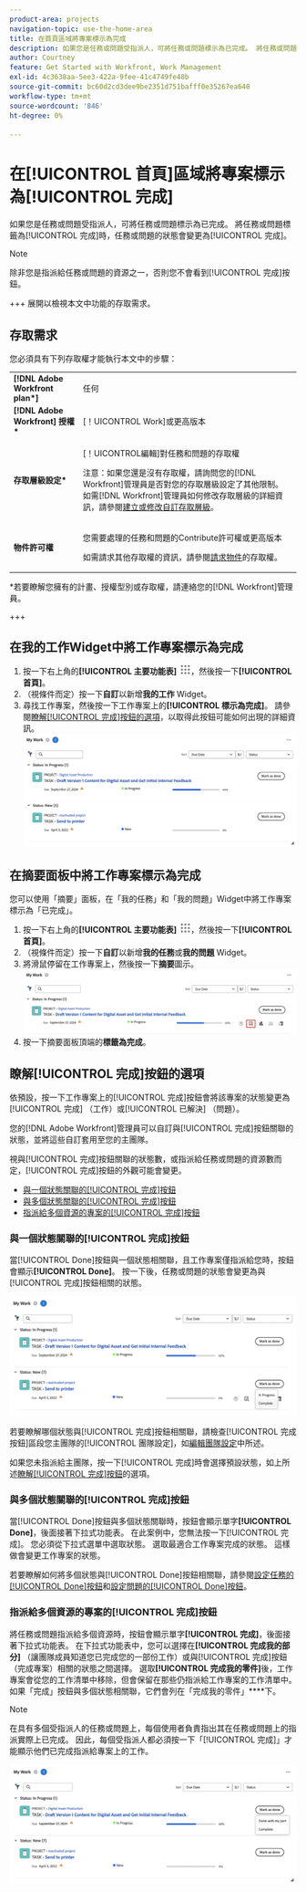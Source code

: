 ```yaml
---
product-area: projects
navigation-topic: use-the-home-area
title: 在首頁區域將專案標示為完成
description: 如果您是任務或問題受指派人，可將任務或問題標示為已完成。 將任務或問題標籤為「完成」時，任務或問題的狀態會變更為「完成」。
author: Courtney
feature: Get Started with Workfront, Work Management
exl-id: 4c3638aa-5ee3-422a-9fee-41c4749fe48b
source-git-commit: bc60d2cd3dee9be2351d751bafff0e35267ea640
workflow-type: tm+mt
source-wordcount: '846'
ht-degree: 0%

---
```


# 在[!UICONTROL 首頁]區域將專案標示為[!UICONTROL 完成]

如果您是任務或問題受指派人，可將任務或問題標示為已完成。 將任務或問題標籤為[!UICONTROL 完成]時，任務或問題的狀態會變更為[!UICONTROL 完成]。

>[!NOTE]
>
>除非您是指派給任務或問題的資源之一，否則您不會看到[!UICONTROL 完成]按鈕。

+++ 展開以檢視本文中功能的存取需求。

## 存取需求

您必須具有下列存取權才能執行本文中的步驟：

<table style="table-layout:auto"> 
 <col> 
 </col> 
 <col> 
 </col> 
 <tbody> 
  <tr> 
   <td role="rowheader"><strong>[!DNL Adobe Workfront plan*]</strong></td> 
   <td> <p>任何</p> </td> 
  </tr> 
  <tr> 
   <td role="rowheader"><strong>[!DNL Adobe Workfront] 授權*</strong></td> 
   <td> <p>[！UICONTROL Work]或更高版本</p> </td> 
  </tr> 
  <tr> 
   <td role="rowheader"><strong>存取層級設定*</strong></td> 
   <td> <p>[！UICONTROL編輯]對任務和問題的存取權</p> <p>注意：如果您還是沒有存取權，請詢問您的[!DNL Workfront]管理員是否對您的存取層級設定了其他限制。 如需[!DNL Workfront]管理員如何修改存取層級的詳細資訊，請參閱<a href="../../../administration-and-setup/add-users/configure-and-grant-access/create-modify-access-levels.md" class="MCXref xref">建立或修改自訂存取層級</a>。</p> </td> 
  </tr> 
  <tr> 
   <td role="rowheader"><strong>物件許可權</strong></td> 
   <td> <p>您需要處理的任務和問題的Contribute許可權或更高版本</p> <p>如需請求其他存取權的資訊，請參閱<a href="../../../workfront-basics/grant-and-request-access-to-objects/request-access.md" class="MCXref xref">請求物件</a>的存取權。</p> </td> 
  </tr> 
 </tbody> 
</table>

&#42;若要瞭解您擁有的計畫、授權型別或存取權，請連絡您的[!DNL Workfront]管理員。

+++

## 在我的工作Widget中將工作專案標示為完成

1. 按一下右上角的&#x200B;**[!UICONTROL 主要功能表]** ![](assets/main-menu-icon.png)，然後按一下&#x200B;**[!UICONTROL 首頁]**。
1. （視條件而定）按一下&#x200B;**自訂**&#x200B;以新增&#x200B;**我的工作** Widget。
1. 尋找工作專案，然後按一下工作專案上的&#x200B;**[!UICONTROL 標示為完成]**。
請參閱[瞭解[!UICONTROL 完成]按鈕的選項](#understand-the-options-of-the-done-button)，以取得此按鈕可能如何出現的詳細資訊。
   ![](assets/my-work-done.png)


## 在摘要面板中將工作專案標示為完成

您可以使用「摘要」面板，在「我的任務」和「我的問題」Widget中將工作專案標示為「已完成」。

1. 按一下右上角的&#x200B;**[!UICONTROL 主要功能表]** ![](assets/main-menu-icon.png)，然後按一下&#x200B;**[!UICONTROL 首頁]**。
1. （視條件而定）按一下&#x200B;**自訂**&#x200B;以新增&#x200B;**我的任務**&#x200B;或&#x200B;**我的問題** Widget。
1. 將滑鼠停留在工作專案上，然後按一下&#x200B;**摘要**圖示。
   ![](assets/open-summary-new-home.png)
1. 按一下摘要面板頂端的&#x200B;**標籤為完成**。


## 瞭解[!UICONTROL 完成]按鈕的選項

依預設，按一下工作專案上的[!UICONTROL 完成]按鈕會將該專案的狀態變更為[!UICONTROL 完成] （工作）或[!UICONTROL 已解決] （問題）。

您的[!DNL Adobe Workfront]管理員可以自訂與[!UICONTROL 完成]按鈕關聯的狀態，並將這些自訂套用至您的主團隊。

視與[!UICONTROL 完成]按鈕關聯的狀態數，或指派給任務或問題的資源數而定，[!UICONTROL 完成]按鈕的外觀可能會變更。

* [與一個狀態關聯的[!UICONTROL 完成]按鈕](#done-button-associated-with-one-status)
* [與多個狀態關聯的[!UICONTROL 完成]按鈕](#done-button-associated-with-multiple-statuses)
* [指派給多個資源的專案的[!UICONTROL 完成]按鈕](#done-button-for-items-assigned-to-multiple-resources)

### 與一個狀態關聯的[!UICONTROL 完成]按鈕

當[!UICONTROL Done]按鈕與一個狀態相關聯，且工作專案僅指派給您時，按鈕會顯示&#x200B;**[!UICONTROL Done]**。 按一下後，任務或問題的狀態會變更為與[!UICONTROL 完成]按鈕相關的狀態。

![完成按鈕](assets/done-button-status.png)

若要瞭解哪個狀態與[!UICONTROL 完成]按鈕相關聯，請檢查[!UICONTROL 完成按鈕]區段您主團隊的[!UICONTROL 團隊設定]，如[編輯團隊設定](../../../people-teams-and-groups/create-and-manage-teams/edit-team-settings.md)中所述。

如果您未指派給主團隊，按一下[!UICONTROL 完成]時會選擇預設狀態，如上所述[瞭解[!UICONTROL 完成]按鈕](#understand-the-options-of-the-done-button)的選項。

### 與多個狀態關聯的[!UICONTROL 完成]按鈕

當[!UICONTROL Done]按鈕與多個狀態關聯時，按鈕會顯示單字&#x200B;**[!UICONTROL Done]**，後面接著下拉式功能表。 在此案例中，您無法按一下[!UICONTROL 完成]。 您必須從下拉式選單中選取狀態。 選取最適合工作專案完成的狀態。 這樣做會變更工作專案的狀態。

若要瞭解如何將多個狀態與[!UICONTROL Done]按鈕相關聯，請參閱[設定任務的[!UICONTROL Done]按鈕](../../../people-teams-and-groups/create-and-manage-teams/configure-the-done-button-for-tasks.md)和[設定問題的[!UICONTROL Done]按鈕](../../../people-teams-and-groups/create-and-manage-teams/configure-the-done-button-for-issues.md)。

### 指派給多個資源的專案的[!UICONTROL 完成]按鈕

將任務或問題指派給多個資源時，按鈕會顯示單字&#x200B;**[!UICONTROL 完成]**，後面接著下拉式功能表。 在下拉式功能表中，您可以選擇在&#x200B;**[!UICONTROL 完成我的部分]** （讓團隊成員知道您已完成您的一部份工作）或與[!UICONTROL 完成]按鈕（完成專案）相關的狀態之間選擇。 選取&#x200B;**[!UICONTROL 完成我的零件]**&#x200B;後，工作專案會從您的工作清單中移除，但會保留在那些仍指派給工作專案的工作清單中。\
如果「完成」按鈕與多個狀態相關聯，它們會列在「完成我的零件」****&#x200B;下。

>[!NOTE]
>
>在具有多個受指派人的任務或問題上，每個使用者負責指出其在任務或問題上的指派實際上已完成。 因此，每個受指派人都必須按一下「[!UICONTROL 完成]」才能顯示他們已完成指派給專案上的工作。

![](assets/done-with-my-part.png)

